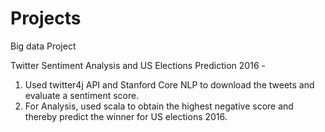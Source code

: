 # Projects
Big data Project

Twitter Sentiment Analysis and US Elections Prediction 2016 -
1) Used twitter4j API and Stanford Core NLP to download the tweets and evaluate a sentiment score.
2) For Analysis, used scala to obtain the highest negative score and thereby predict the winner for US elections 2016.

